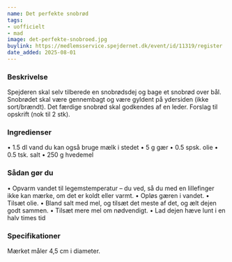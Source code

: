 ```yaml
---
name: Det perfekte snobrød
tags:
- uofficielt
- mad
image: det-perfekte-snobroed.jpg
buylink: https://medlemsservice.spejdernet.dk/event/id/11319/register 
date_added: 2025-08-01
---
```

### Beskrivelse
Spejderen skal selv tilberede en snobrødsdej og bage et snobrød over bål. Snobrødet skal være gennembagt og være gyldent på ydersiden (ikke sort/brændt). Det færdige snobrød skal godkendes af en leder. 
Forslag til opskrift (nok til 2 stk). 

### Ingredienser
• 1.5 dl vand du kan også bruge mælk i stedet
• 5 g gær
• 0.5 spsk. olie
• 0.5 tsk. salt
• 250 g hvedemel

### Sådan gør du
• Opvarm vandet til legemstemperatur – du ved, så du med en lillefinger ikke kan mærke, om det er koldt eller varmt.
• Opløs gæren i vandet.
• Tilsæt olie.
• Bland salt med mel, og tilsæt det meste af det, og ælt dejen godt sammen.
• Tilsæt mere mel om nødvendigt.
• Lad dejen hæve lunt i en halv times tid

### Specifikationer
Mærket måler 4,5 cm i diameter.